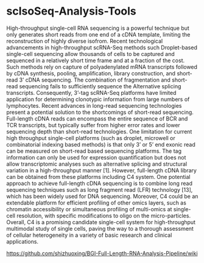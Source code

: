 # scIsoSeq-Analysis-Tools

High-throughput single-cell RNA sequencing is a powerful technique but only generates short reads from one end of a cDNA template, limiting the reconstruction of highly diverse isofrom. Recent technological advancements in high-throughput scRNA-Seq methods such Droplet-based single-cell sequencing allow thousands of cells to be captured and sequenced in a relatively short time frame and at a fraction of the cost. Such methods rely on capture of polyadenylated mRNA transcripts followed by cDNA synthesis, pooling, amplification, library construction, and short-read 3’ cDNA sequencing. The combination of fragmentation and short-read sequencing fails to sufficiently sequence the Alternative splicing transcripts. Consequently, 3’-tag scRNA-Seq platforms have limited application for determining clonotypic information from large numbers of lymphocytes. Recent advances in long-read sequencing technologies present a potential solution to the shortcomings of short-read sequencing. Full-length cDNA reads can encompass the entire sequence of BCR and TCR transcripts, but typically suffer from higher error rates and lower sequencing depth than short-read technologies.
One limitation for current high throughput single-cell platforms (such as droplet, microwell or combinatorial indexing based methods) is that only 3’ or 5’ end exonic read can be measured on short-read based sequencing platforms. The tag information can only be used for expression quantification but does not allow transcriptomic analyses such as alternative splicing and structural variation in a high-throughput manner [1]. However, full-length cDNA library can be obtained from these platforms including C4 system. One potential approach to achieve full-length cDNA sequencing is to combine long read sequencing techniques such as long fragment read (LFR) technology [13], which has been widely used for DNA sequencing. Moreover, C4 could be an extendable platform for efficient profiling of other omics layers, such as chromatin accessibility or simultaneous profiling of multi-omics at single-cell resolution, with specific modifications to oligo on the micro-particles. Overall, C4 is a promising candidate single-cell system for high-throughput multimodal study of single cells, paving the way to a thorough assessment of cellular heterogeneity in a variety of basic research and clinical applications.

https://github.com/shizhuoxing/BGI-Full-Length-RNA-Analysis-Pipeline/wiki
